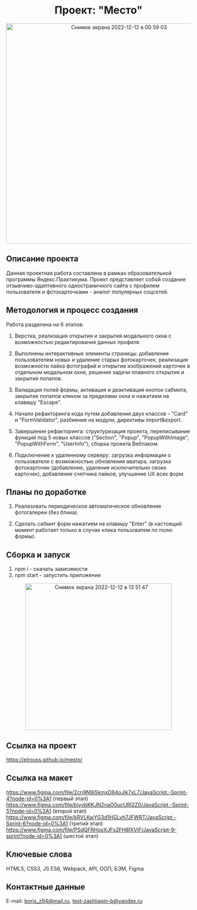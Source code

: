 <h1 align="center">Проект: "Место"</h1>

<div align="center">
<img width="600" alt="Снимок экрана 2022-12-12 в 00 59 03" src="https://user-images.githubusercontent.com/108838349/206931608-5636650f-d971-4993-a0ff-ad0a0bb86619.png">
</div>

## Описание проекта
Данная проектная работа составлена в рамках образовательной программы Яндекс.Практикума. Проект представляет собой создание отзывчиво-адаптивного одностраничного сайта с профилем пользователя и фотокарточками - аналог популярных соцсетей.
## Методология и процесс создания
Работа разделена на 6 этапов:

1. Верстка, реализация открытия и закрытия модального окна с возможностью редактирования данных профиля.

2. Выполнены интерактивные элементы страницы: добавление пользователем новых и удаление старых фотокарточек, реализация возможности лайка фотографий и открытие изображений карточек в отдельном модальном окне, решение задачи плавного открытия и закрытия попапов.

3. Валидация полей формы, активация и деактивация кнопок сабмита, закрытие попапов кликом за пределами окна и нажатием на клавишу "Escape".

4. Начало рефакторинга кода путем добавления двух классов - "Card" и "FormValidator", разбиение на модули, директивы import&export.

5. Завершение рефакторинга: структуризация проекта, переписывание функций под 5 новых классов ("Section", "Popup", "PopupWithImage", "PopupWithForm", "UserInfo"), сборка проекта Вебпаком.

6. Подключение к удаленному серверу: загрузка информации о пользователе с возможностью обновления аватара, загрузка фотокарточек (добавление, удаление исключительно своих карточек), добавление счетчика лайков, улучшение UX всех форм.

## Планы по доработке
1. Реализовать периодическое автоматическое обновление фотогалереи (без блика).

2. Сделать сабмит форм нажатием на клавишу "Enter" (в настоящий момент работает только в случае клика пользоватем по полю формы).

## Сборка и запуск
1. npm i - cкачать зависимости
2. npm start - запустить приложение

<div align="center">
<img width="400" alt="Снимок экрана 2022-12-12 в 13 51 47" src="https://user-images.githubusercontent.com/108838349/207027387-903230e6-c5b4-4a36-9950-015b9205b114.png">
</div>

## Ссылка на проект
https://elrouss.github.io/mesto/

## Ссылка на макет
https://www.figma.com/file/2cn9N9jSkmxD84oJik7xL7/JavaScript.-Sprint-4?node-id=0%3A1 (первый этап)
https://www.figma.com/file/bjyvbKKJN2naO0ucURl2Z0/JavaScript.-Sprint-5?node-id=0%3A1 (второй этап)
https://www.figma.com/file/kRVLKwYG3d1HGLvh7JFWRT/JavaScript.-Sprint-6?node-id=0%3A1 (третий этап)
https://www.figma.com/file/PSdQFRHoxXJFs2FH8IXViF/JavaScript-9-sprint?node-id=0%3A1 (шестой этап)

## Ключевые слова
HTML5, CSS3, JS ES6, Webpack, API, ООП, БЭМ, Figma
## Контактные данные
E-mail: boris_z94@mail.ru, test-zashliapin-b@yandex.ru
